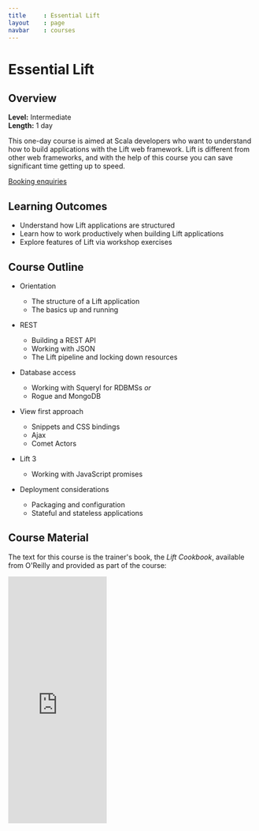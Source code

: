 ```yaml
---
title     : Essential Lift
layout    : page
navbar    : courses
---
```


# Essential Lift

<div class="row">
<div class="col-sm-8">

## Overview

**Level:** Intermediate<br>
**Length:** 1 day

This one-day course is aimed at Scala developers who want to understand how to build applications with the Lift web framework. Lift is different from other web frameworks, and with the help of this course you can save significant time getting up to speed.

<a class="btn btn-primary" href="/enquiries.html?course=essential-lift">Booking enquiries</a>

## Learning Outcomes

 - Understand how Lift applications are structured
 - Learn how to work productively when building Lift applications
 - Explore features of Lift via workshop exercises

## Course Outline

 - Orientation
    - The structure of a Lift application
    - The basics up and running

 - REST
    - Building a REST API
    - Working with JSON
    - The Lift pipeline and locking down resources

 - Database access
    - Working with Squeryl for RDBMSs _or_
    - Rogue and MongoDB

 - View first approach
    - Snippets and CSS bindings
    - Ajax
    - Comet Actors

 - Lift 3
    - Working with JavaScript promises

 - Deployment considerations
    - Packaging and configuration
    - Stateful and stateless applications

</div>
<div class="col-sm-4">

## Course Material

The text for this course is the trainer's book, the _Lift Cookbook_, available from O'Reilly and provided as part of the course:

<iframe frameborder="0" scrolling="no" width="200" height="500" src="http://cdn.oreillystatic.com/widgets/author/253.html"></iframe>

</div>
</div>